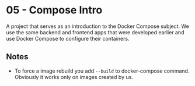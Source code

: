 # 05 - Compose Intro

A project that serves as an introduction to the Docker Compose subject. We use the same backend and frontend apps that were developed earlier and use Docker Compose to configure their containers.

## Notes
- To force a image rebuild you add `--build` to docker-compose command. Obviously it works only on images created by us.
